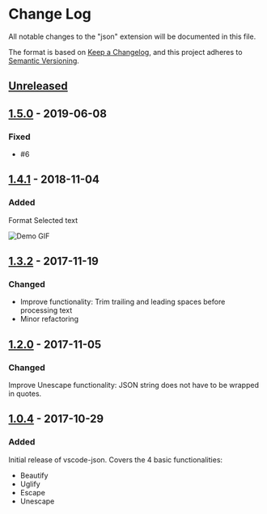 # Change Log

All notable changes to the "json" extension will be documented in this file.

The format is based on [Keep a Changelog](https://keepachangelog.com/en/1.0.0/),
and this project adheres to [Semantic Versioning](https://semver.org/spec/v2.0.0.html).

## [Unreleased]

## [1.5.0] - 2019-06-08

### Fixed

- #6

## [1.4.1] - 2018-11-04

### Added

Format Selected text

![Demo GIF](https://raw.githubusercontent.com/andyyaldoo/vscode-json/master/images/format-selected-text.gif)

## [1.3.2] - 2017-11-19

### Changed

- Improve functionality: Trim trailing and leading spaces before processing text
- Minor refactoring

## [1.2.0] - 2017-11-05

### Changed

Improve Unescape functionality: JSON string does not have to be wrapped in quotes.

## [1.0.4] - 2017-10-29

### Added

Initial release of vscode-json. Covers the 4 basic functionalities:

- Beautify
- Uglify
- Escape
- Unescape

[Unreleased]: https://github.com/adharmawan/vscode-json/compare/v1.5.0...HEAD
[1.5.0]: https://github.com/adharmawan/vscode-json/compare/v1.4.1...v1.5.0
[1.4.1]: https://github.com/adharmawan/vscode-json/compare/v1.3.2...v1.4.1
[1.3.2]: https://github.com/adharmawan/vscode-json/compare/v1.2.0...v1.3.2
[1.2.0]: https://github.com/adharmawan/vscode-json/compare/v1.0.4...v1.2.0
[1.0.4]: https://github.com/adharmawan/vscode-json/releases/tag/v1.0.4
